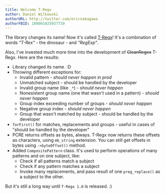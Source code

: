 ```yaml
---
title: Welcome T-Regx
author: Daniel Wilkowski
authorURL: http://twitter.com/ericnakagawa
authorFBID: 100001025937739
---
```


The library changes its name! Now it's called [T-Regx](https://github.com/T-Regx/T-Regx)! It's a combination of 
words *"T-Rex"* - the dinosaur - and *"RegExp"*.

Also, I've invested much more time into the development of ~~CleanRegex~~ T-Regx. Here are the results:
 - Library changed its name. :D
 - Throwing different exceptions for:
   - Invalid pattern - *should never happen in prod*
   - Unmatched subject - should be handled by the developer
   - Invalid group name (like `_*`) - *should never happen*
   - Nonexistent group name (one that wasn't used in a pattern) - *should never happen*
   - Group index exceeding number of groups - *should never happen*
   - Negative group index - *should never happen*
   - Group that wasn't matched by subject - should be handled by the developer
 - `forFirst()` for matches, replacements and groups - useful in cases of "should be handled by the developer"
 - PCRE returns offsets as bytes, always. T-Regx now returns these offsets as characters, using `mb_string` extension.
   You can still get offsets in bytes using `->byteOffset()` method.
 - Added `CompositePattern` class. It's used to perform operations of many patterns and on one subject, like:
   - Check if all patterns match a subject
   - Check if any pattern matches a subject
   - Invoke many replacements, and pass result of one `preg_replace()` as a subject to the other.

But it's still a long way until `T-Regx 1.0` is released. :)

